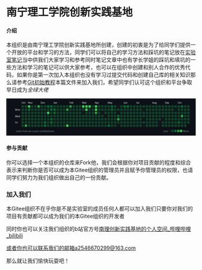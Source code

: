 # 南宁理工学院创新实践基地

#### 介绍

本组织是由南宁理工学院创新实践基地所创建，创建的初衷是为了给同学们提供一个开放的平台和学习的方法，同学们可以将自己的学习方法和踩坑的笔记放在[实验室笔记](https://gitee.com/NLLaboratory/lab-notes.git)当中供我们大家学习和参考同时笔记文章中也有学长学姐的踩坑和填坑的一些方法和学习的笔记可以供大家参考，也可以在组织中创建和别人合作的优秀代码，如果你是第一次加入本组织也没有学习过提交代码和创建自己库的相关知识那么请参考[Git初始教程](https://gitee.com/NLLaboratory/organization-introduction/blob/master/Git基本教程/Git初始教程.md)本篇文件来加入我们，希望同学们认可这个组织和平台争取早日成为*全绿大佬*

![image-20221028171807505](./Git%E5%9F%BA%E6%9C%AC%E6%95%99%E7%A8%8B/git%E5%9F%BA%E6%9C%AC%E6%95%99%E7%A8%8B.assets/image-20221028171807505.png)

#### 参与贡献

你可以选择一个本组织的仓库来Fork他，我们会根据你对项目贡献的程度和综合表示来判断你是否可以成为本Gitee组织的管理员并且赋予你管理员的权限，也请同学们努力为我们组织做出自己的一份贡献。

### 加入我们

本Gitee组织不在乎你是不是实验室的成员任何人都可以加入我们只要你对我们的项目有贡献都可以成为我们的本Gitee组织的开发者

同时你也可以关注我们组织的b站官方号[南理创新实践基地的个人空间_哔哩哔哩_bilibili](https://space.bilibili.com/1762086433)

或者你也可以联系我们的邮箱a2546670299@163.com

那么就让我们愉快玩耍吧！

